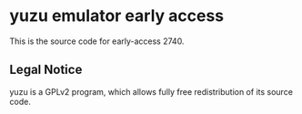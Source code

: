 yuzu emulator early access
=============

This is the source code for early-access 2740.

## Legal Notice

yuzu is a GPLv2 program, which allows fully free redistribution of its source code.